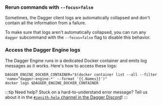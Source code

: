 ### Rerun commands with `--focus=false`

Sometimes, the Dagger client logs are automatically collapsed and don't contain
all the information from a failure.

To make sure that logs aren't automatically collapsed, you can run any `dagger`
subcommand with the `--focus=false` flag to disable this behavior.

### Access the Dagger Engine logs

The Dagger Engine runs in a dedicated Docker container and emits log messages as it works. Here's how to access these logs:

```shell
DAGGER_ENGINE_DOCKER_CONTAINER="$(docker container list --all --filter 'name=^dagger-engine-*' --format '{{.Names}}')"
docker logs $DAGGER_ENGINE_DOCKER_CONTAINER
```

:::tip
Need help? Stuck on a hard-to-understand error message? Tell us about it in the [`#zenith-help` channel in the Dagger Discord](https://discord.gg/dagger-io)!
:::

